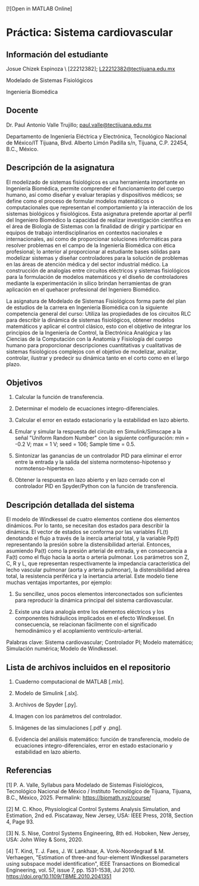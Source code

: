 [![Open in MATLAB Online]

# Práctica: Sistema cardiovascular

## Información del estudiante
Josue Chizek Espinoza \ [22212382]; L22212382@tectijuana.edu.mx

Modelado de Sistemas Fisiológicos

Ingeniería Biomédica

## Docente
Dr. Paul Antonio Valle Trujillo; paul.valle@tectijuana.edu.mx

Departamento de Ingeniería Eléctrica y Electrónica, Tecnológico Nacional de México/IT Tijuana, Blvd. Alberto Limón Padilla s/n, Tijuana, C.P. 22454, B.C., México.

## Descripción de la asignatura

El modelizado de sistemas fisiológicos es una herramienta importante en Ingeniería Biomédica, permite comprender el funcionamiento del cuerpo humano, así como diseñar y evaluar terapias y dispositivos médicos; se define como el proceso de formular modelos matemáticos o computacionales que representan el comportamiento y la interacción de los sistemas biológicos y fisiológicos. Esta asignatura pretende aportar al perfil del Ingeniero Biomédico la capacidad de realizar investigación científica en el área de Biología de Sistemas con la finalidad de dirigir y participar en equipos de trabajo interdisciplinarios en contextos nacionales e internacionales, así como de proporcionar soluciones informáticas para resolver problemas en el campo de la Ingeniería Biomédica con ética profesional; lo anterior al proporcionar al estudiante bases sólidas para modelizar sistemas y diseñar controladores para la solución de problemas en las áreas de atención médica y del sector industrial médico. La construcción de analogías entre circuitos eléctricos y sistemas fisiológicos para la formulación de modelos matemáticos y el diseño de controladores mediante la experimentación in silico brindan herramientas de gran aplicación en el quehacer profesional del Ingeniero Biomédico.

La asignatura de Modelado de Sistemas Fisiológicos forma parte del plan de estudios de la carrera en Ingeniería Biomédica con la siguiente competencia general del curso: Utiliza las propiedades de los circuitos RLC para describir la dinámica de sistemas fisiológicos, obtener modelos matemáticos y aplicar el control clásico, esto con el objetivo de integrar los principios de la Ingeniería de Control, la Electrónica Analógica y las Ciencias de la Computación con la Anatomía y Fisiología del cuerpo humano para proporcionar descripciones cuantitativas y cualitativas de sistemas fisiológicos complejos con el objetivo de modelizar, analizar, controlar, ilustrar y predecir su dinámica tanto en el corto como en el largo plazo.

## Objetivos

1. Calcular la función de transferencia.

2. Determinar el modelo de ecuaciones integro-diferenciales.

3. Calcular el error en estado estacionario y la estabilidad en lazo abierto.

4. Emular y simular la respuesta del circuito en Simulink/Simscape a la señal "Uniform Random Number" con la siguiente configuración: min = -0.2 V; max = 1 V; seed = 106; Sample time = 0.5.

5. Sintonizar las ganancias de un controlador PID para eliminar el error entre la entrada y la salida del sistema normotenso-hipotenso y normotenso-hipertenso.

6. Obtener la respuesta en lazo abierto y en lazo cerrado con el controlador PID en Spyder/Python con la función de transferencia.

## Descripción detallada del sistema

El modelo de Windkessel de cuatro elementos contiene dos elementos dinámicos. Por lo tanto, se necesitan dos estados para describir la dinámica. El vector de estados se conforma por las variables FL(t) denotando el flujo a través de la inercia arterial total, y la variable Pp(t) representando la presión sobre la distensibilidad arterial. Entonces, asumiendo Pa(t) como la presión arterial de entrada, y en consecuencia a Fa(t) como el flujo hacia la aorta o arteria pulmonar. Los parámetros son Z, C, R y L, que representan respectivamente la impedancia característica del lecho vascular pulmonar (aorta y arteria pulmonar), la distensibilidad aérea total, la resistencia periférica y la inertancia arterial. Este modelo tiene muchas ventajas importantes, por ejemplo:

1. Su sencillez, unos pocos elementos interconectados son suficientes para reproducir la dinámica principal del sistema cardiovascular.

2. Existe una clara analogía entre los elementos eléctricos y los componentes hidráulicos implicados en el efecto Windkessel. En consecuencia, se relacionan fácilmente con el significado hemodinámico y el acoplamiento ventrículo-arterial.

Palabras clave: Sistema cardiovascular; Controlador PI; Modelo matemático; Simulación numérica; Modelo de Windkessel.

## Lista de archivos incluidos en el repositorio
1. Cuaderno computacional de MATLAB [.mlx].

2. Modelo de Simulink [.slx].

3. Archivos de Spyder [.py].

4. Imagen con los parámetros del controlador.

5. Imágenes de las simulaciones [.pdf y .png].

6. Evidencia del análisis matemático: función de transferencia, modelo de ecuaciones integro-diferenciales, error en estado estacionario y estabilidad en lazo abierto.

## Referencias
\[1] P. A. Valle, Syllabus para Modelado de Sistemas Fisiológicos, Tecnológico Nacional de México / Instituto Tecnológico de Tijuana, Tijuana, B.C., México, 2025. Permalink: https://biomath.xyz/course/

\[2] M. C. Khoo, Physiological Control Systems Analysis Simulation, and Estimation, 2nd ed. Piscataway, New Jersey, USA: IEEE Press, 2018, Section 4, Page 93.

\[3] N. S. Nise, Control Systems Engineering, 8th ed. Hoboken, New Jersey, USA: John Wiley & Sons, 2020.

\[4] T. Kind, T. J. Faes, J. W. Lankhaar, A. Vonk-Noordegraaf & M. Verhaegen, "Estimation of three-and four-element Windkessel parameters using subspace model identification", IEEE Transactions on Biomedical Engineering, vol. 57, issue 7, pp. 1531-1538, Jul 2010. https://doi.org/10.1109/TBME.2010.2041351
